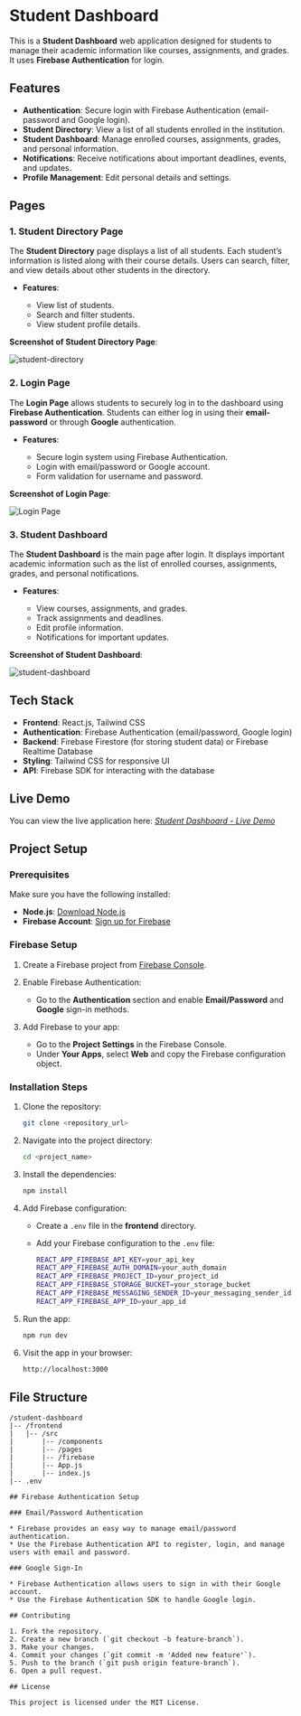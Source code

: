 
# Student Dashboard

This is a **Student Dashboard** web application designed for students to manage their academic information like courses, assignments, and grades. It uses **Firebase Authentication** for login.

## Features

* **Authentication**: Secure login with Firebase Authentication (email-password and Google login).
* **Student Directory**: View a list of all students enrolled in the institution.
* **Student Dashboard**: Manage enrolled courses, assignments, grades, and personal information.
* **Notifications**: Receive notifications about important deadlines, events, and updates.
* **Profile Management**: Edit personal details and settings.

## Pages

### 1. **Student Directory Page**

The **Student Directory** page displays a list of all students. Each student’s information is listed along with their course details. Users can search, filter, and view details about other students in the directory.

* **Features**:

  * View list of students.
  * Search and filter students.
  * View student profile details.

**Screenshot of Student Directory Page**:

![student-directory](https://github.com/user-attachments/assets/5061ac98-eeed-4539-b584-81849860c39a)

### 2. **Login Page**

The **Login Page** allows students to securely log in to the dashboard using **Firebase Authentication**. Students can either log in using their **email-password** or through **Google** authentication.

* **Features**:

  * Secure login system using Firebase Authentication.
  * Login with email/password or Google account.
  * Form validation for username and password.

**Screenshot of Login Page**:

![Login Page](https://github.com/user-attachments/assets/262d14ef-79bb-4649-aada-3f278ef537fd)

### 3. **Student Dashboard**

The **Student Dashboard** is the main page after login. It displays important academic information such as the list of enrolled courses, assignments, grades, and personal notifications.

* **Features**:

  * View courses, assignments, and grades.
  * Track assignments and deadlines.
  * Edit profile information.
  * Notifications for important updates.

**Screenshot of Student Dashboard**:

![student-dashboard](https://github.com/user-attachments/assets/d0b6125e-3914-43af-8f76-d551641686be)

## Tech Stack

* **Frontend**: React.js, Tailwind CSS
* **Authentication**: Firebase Authentication (email/password, Google login)
* **Backend**: Firebase Firestore (for storing student data) or Firebase Realtime Database
* **Styling**: Tailwind CSS for responsive UI
* **API**: Firebase SDK for interacting with the database

## Live Demo

You can view the live application here:
[*Student Dashboard - Live Demo*](https://student-dashboard-beta-ruby.vercel.app/)


## Project Setup

### Prerequisites

Make sure you have the following installed:

* **Node.js**: [Download Node.js](https://nodejs.org/)
* **Firebase Account**: [Sign up for Firebase](https://firebase.google.com/)

### Firebase Setup

1. Create a Firebase project from [Firebase Console](https://console.firebase.google.com/).
2. Enable Firebase Authentication:

   * Go to the **Authentication** section and enable **Email/Password** and **Google** sign-in methods.
3. Add Firebase to your app:

   * Go to the **Project Settings** in the Firebase Console.
   * Under **Your Apps**, select **Web** and copy the Firebase configuration object.

### Installation Steps

1. Clone the repository:

   ```bash
   git clone <repository_url>
   ```

2. Navigate into the project directory:

   ```bash
   cd <project_name>
   ```

3. Install the dependencies:

   ```bash
   npm install
   ```

4. Add Firebase configuration:

   * Create a `.env` file in the **frontend** directory.
   * Add your Firebase configuration to the `.env` file:

     ```bash
     REACT_APP_FIREBASE_API_KEY=your_api_key
     REACT_APP_FIREBASE_AUTH_DOMAIN=your_auth_domain
     REACT_APP_FIREBASE_PROJECT_ID=your_project_id
     REACT_APP_FIREBASE_STORAGE_BUCKET=your_storage_bucket
     REACT_APP_FIREBASE_MESSAGING_SENDER_ID=your_messaging_sender_id
     REACT_APP_FIREBASE_APP_ID=your_app_id
     ```

5. Run the app:

   ```bash
   npm run dev
   ```

6. Visit the app in your browser:

   ```bash
   http://localhost:3000
   ```

## File Structure

```
/student-dashboard
|-- /frontend
|   |-- /src
|       |-- /components
|       |-- /pages
|       |-- /firebase
|       |-- App.js
|       |-- index.js
|-- .env

## Firebase Authentication Setup

### Email/Password Authentication

* Firebase provides an easy way to manage email/password authentication.
* Use the Firebase Authentication API to register, login, and manage users with email and password.

### Google Sign-In

* Firebase Authentication allows users to sign in with their Google account.
* Use the Firebase Authentication SDK to handle Google login.

## Contributing

1. Fork the repository.
2. Create a new branch (`git checkout -b feature-branch`).
3. Make your changes.
4. Commit your changes (`git commit -m 'Added new feature'`).
5. Push to the branch (`git push origin feature-branch`).
6. Open a pull request.

## License

This project is licensed under the MIT License.











